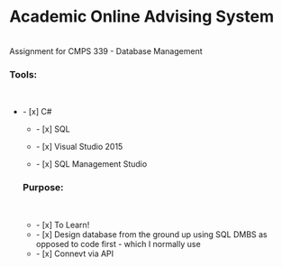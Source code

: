 <h1>Academic Online Advising System</h1>
<br>
Assignment for CMPS 339 - Database Management
<h3>Tools:</h3> <br>
    <ul><li>- [x] C#</li>
    <ul><li>- [x] SQL</li></ul>
    <ul><li>- [x] Visual Studio 2015</li></ul>
    <ul><li>- [x] SQL Management Studio</li></ul>

    
    
<h3>Purpose:</h3><br>
    <ul><li>- [x] To Learn!</li>  
    <li>- [x] Design database from the ground up using SQL DMBS as opposed to code first - which I normally use</li>   
    <li>- [x] Connevt via API</li></ul>
    